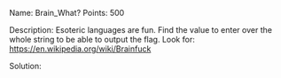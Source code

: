 Name: Brain_What? 
Points: 500 

Description:
Esoteric languages are fun. Find the value to enter over the whole string to be able to output the flag.
Look for: https://en.wikipedia.org/wiki/Brainfuck 

Solution:
